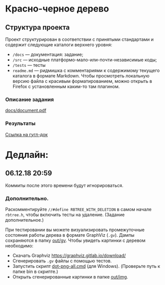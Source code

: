 ﻿Красно-черное дерево
==========================

## Структура проекта

Проект структурирован в соответствии с принятыми стандартами и содержит следующие каталоги верхнего уровня:

* `/docs` — документация: задание;
* `/src` — исходные платформо-мало-или-почти-независимые коды;
* `/tests` — тесты
* `readme.md` — ридмишка с комментариями к содержимому текущего каталога в формате Markdown. Чтобы просмотреть локальную версию файла с красивым форматированием, можно открыть в Firefox с установленным каким-то там плагином.


### Описание задания
[docs/document.pdf](docs/document.pdf)

### Результаты

[Ссылка на гугл-док](https://docs.google.com/spreadsheets/d/1nV9EGI2Uck6YOyQnrLJAEdsgoTVFMlJnG7EUA8nGnFA/edit?usp=sharing)

# Дедлайн:
## 06.12.18 20:59
Коммиты после этого времени будут игнорироваться.

### Дополнительно.
Раскомментируйте `//#define RBTREE_WITH_DELETION` в самом начале `rbtree.h`, 
чтобы включить тесты на удаление. (Задание дополнительное.)

При тестировании вы можете визуализировать промежуточные состояния работы дерева
в формате GraphViz (`.gv`). Дампы сохраняются в папку [out/gv](out/gv). 
Чтобы увидеть картинки с деревом необходимо:
* Скачать Graphviz https://graphviz.gitlab.io/download/
* Сгенерировать `.gv` файлы с помощью тестов.
* Запустить скрипт [dot-png-all.cmd](out/dot-png-all.cmd) (для Windows).
(Проверьте путь к папке bin в скрипте.)
* Открыть сгенерированные картинки в папке [out/img](out/img).
